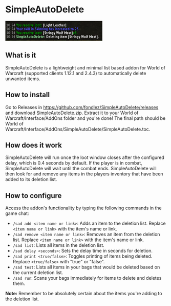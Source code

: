# SimpleAutoDelete

![Screenshot](SimpleAutoDelete.png)

## What is it

SimpleAutoDelete is a lightweight and minimal list based addon for World of Warcraft (supported clients 1.12.1 and 2.4.3) to automatically delete unwanted items.

## How to install

Go to Releases in https://github.com/fondlez/SimpleAutoDelete/releases and download SimpleAutoDelete.zip. Extract it to your World of Warcraft/Interface/AddOns folder and you're done!
The final path should be World of Warcraft/Interface/AddOns/SimpleAutoDelete/SimpleAutoDelete.toc.

## How does it work

SimpleAutoDelete will run once the loot window closes after the configured delay, which is 0.4 seconds by default.
If the player is in combat, SimpleAutoDelete will wait until the combat ends. SimpleAutoDelete will then look for and remove any items in the players inventory that have been added to its deletion list.

## How to configure

Access the addon's functionality by typing the following commands in the game chat:

* `/sad add <item name or link>`: Adds an item to the deletion list. Replace `<item name or link>` with the item's name or link.
* `/sad remove <item name or link>`: Removes an item from the deletion list. Replace `<item name or link>` with the item's name or link.
* `/sad list`: Lists all items in the deletion list.
* `/sad delay <seconds>`: Sets the delay time in seconds for deletion.
* `/sad print <true/false>`: Toggles printing of items being deleted. Replace `<true/false>` with "true" or "false".
* `/sad test`: Lists all items in your bags that would be deleted based on the current deletion list.
* `/sad run`: Scans your bags immediately for items to delete and deletes them.

**Note:** Remember to be absolutely certain about the items you're adding to the deletion list.
